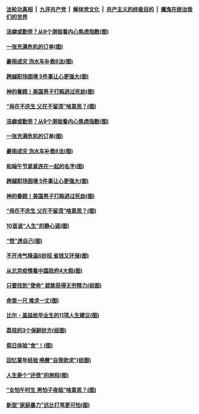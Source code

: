 

####  [法轮功真相](../../../../basic/blob/master/README.md?t=06250402) &nbsp;|&nbsp; [九评共产党](../../../../9ping.md/blob/master/README.md?t=06250402) &nbsp;|&nbsp; [解体党文化](../../../../jtdwh.md/blob/master/README.md?t=06250402)  &nbsp;|&nbsp; [共产主义的终极目的](../../../../gczydzjmd.md/blob/master/README.md?t=06250402) &nbsp;|&nbsp; [魔鬼在统治我们的世界](../../../../mgztzwmdsj.md/blob/master/README.md?t=06250402) 

#### [洁癖或勤劳？从9个测验看内心焦虑指数(图)](../pages/p8/937558.md?t=06250402) 

#### [一张充满危机的订单(图)](../pages/p8/936981.md?t=06250402) 

#### [豪雨成灾 泡水车补救8法(图)](../pages/p8/937526.md?t=06250402) 

#### [跨越职场困境 5件事让心更强大(图)](../pages/p8/937375.md?t=06250402) 

#### [神的眷顾！美国男子打盹逃过死劫(图)](../pages/p8/936985.md?t=06250402) 

#### [“母在不庆生 父在不留须”啥意思？(图)](../pages/p8/937234.md?t=06250402) 

#### [洁癖或勤劳？从9个测验看内心焦虑指数(图)](../pages/p8/937558.md?t=06250402) 

#### [一张充满危机的订单(图)](../pages/p8/936981.md?t=06250402) 

#### [豪雨成灾 泡水车补救8法(图)](../pages/p8/937526.md?t=06250402) 

#### [和端午节紧紧连在一起的名字(图)](../pages/p8/937448.md?t=06250402) 

#### [跨越职场困境 5件事让心更强大(图)](../pages/p8/937375.md?t=06250402) 

#### [神的眷顾！美国男子打盹逃过死劫(图)](../pages/p8/936985.md?t=06250402) 

#### [“母在不庆生 父在不留须”啥意思？(图)](../pages/p8/937234.md?t=06250402) 

#### [10首谈“人生”的静心谣(图)](../pages/p8/936965.md?t=06250402) 

#### [“悟”透自己(图)](../pages/p8/936972.md?t=06250402) 

#### [不开冷气降温6妙招 省钱又环保(图)](../pages/p8/937329.md?t=06250402) 

#### [从北京疫情看中国政府4大假(图)](../pages/p8/937196.md?t=06250402) 

#### [只要找到“使命” 就能获得无穷精力(组图)](../pages/p8/937159.md?t=06250402) 

#### [命里一尺 难求一丈(图)](../pages/p8/936782.md?t=06250402) 

#### [比尔・盖兹给毕业生的11项人生建议(图)](../pages/p8/936231.md?t=06250402) 

#### [荔枝的3个保鲜妙方(组图)](../pages/p8/936950.md?t=06250402) 

#### [假日体验“舍”！(图)](../pages/p8/937183.md?t=06250402) 

#### [回忆童年经验 唤醒“自我欲求”(组图)](../pages/p8/937082.md?t=06250402) 

#### [人生是个“还债”的旅程(图)](../pages/p8/936768.md?t=06250402) 

#### [“女怕午时生 男怕子夜临”啥意思？(图)](../pages/p8/937081.md?t=06250402) 

#### [新型“家庭暴力”远比打骂更可怕(图)](../pages/p8/936230.md?t=06250402) 


